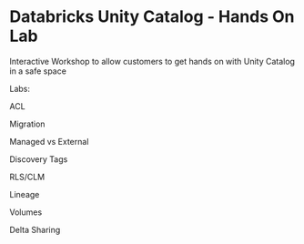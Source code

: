 # Databricks Unity Catalog - Hands On Lab
Interactive Workshop to allow customers to get hands on with Unity Catalog in a safe space


Labs:

ACL

Migration

Managed vs External
    
Discovery Tags

RLS/CLM

Lineage

Volumes

Delta Sharing


